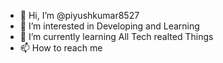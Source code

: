 - 👋 Hi, I’m @piyushkumar8527
- 👀 I’m interested in Developing and Learning
- 🌱 I’m currently learning All Tech realted Things
- 📫 How to reach me 

<!---
piyushkumar8527/piyushkumar8527 is a ✨ special ✨ repository because its `README.md` (this file) appears on your GitHub profile.
You can click the Preview link to take a look at your changes.
--->

